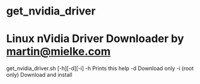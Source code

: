 # get_nvidia_driver

Linux nVidia Driver Downloader
by martin@mielke.com
==============================

get_nvidia_driver.sh [-h][-d][-i]
            -h Prints this help
            -d Download only 
            -i (root only) Download and install
